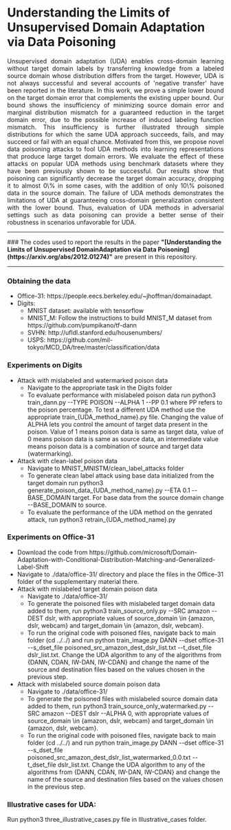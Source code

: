 # Understanding the Limits of Unsupervised Domain Adaptation via Data Poisoning

<p align = justify>
Unsupervised domain adaptation (UDA) enables cross-domain learning without target domain labels by transferring knowledge from a labeled source domain whose distribution differs from the target. However, UDA is not always successful and several accounts of 'negative transfer' have been reported in the literature. In this work, we prove a simple lower bound on the target domain error that complements the existing upper bound. Our bound shows the insufficiency of minimizing source domain error and marginal distribution mismatch for a guaranteed reduction in the target domain error, due to the possible increase of induced labeling function mismatch.  This insufficiency is further illustrated through simple distributions for which the same UDA approach succeeds, fails, and may succeed or fail with an equal chance. 
Motivated from this, we propose novel data poisoning attacks to fool UDA methods into learning representations that produce large target domain errors.  
We evaluate the effect of these attacks on popular UDA methods using benchmark datasets where they have been previously shown to be successful.
Our results show that poisoning can significantly decrease the target domain accuracy, dropping it to 
almost 0\% in some cases, with the addition of only 10\% poisoned data in the source domain. 
The failure of UDA methods demonstrates the limitations of UDA at guaranteeing cross-domain generalization consistent
with the lower bound. 
Thus, evaluation of UDA methods in adversarial settings such as data poisoning can provide a better sense of their robustness in scenarios unfavorable for UDA.
</p>

<hr>
### The codes used to report the results in the paper <b>"[Understanding the Limits of Unsupervised DomainAdaptation via Data Poisoning](https://arxiv.org/abs/2012.01274)"</b> are present in this repository.
<hr>

### Obtaining the data
<ul>
	<li> Office-31: https://people.eecs.berkeley.edu/~jhoffman/domainadapt.
	<li> Digits:
		<ul>
		<li> MNIST dataset: available with tensorflow
		<li> MNIST_M: Follow the instructions to build MNIST_M dataset from https://github.com/pumpikano/tf-dann
		<li> SVHN: http://ufldl.stanford.edu/housenumbers/
		<li> USPS: https://github.com/mil-tokyo/MCD_DA/tree/master/classification/data
		</ul>
</ul>

### Experiments on Digits
<ul>
	<li> Attack with mislabeled and watermarked poison data
		<ul>
		<li> Navigate to the appropriate task in the Digits folder
		<li> To evaluate performance with mislabeled poison data run python3 train_dann.py --TYPE POISON --ALPHA 1 --PP 0.1 where PP refers to the poison percentage. To test a different UDA method use the appropriate train_{UDA_method_name}.py file. Changing the value of ALPHA lets you control the amount of target data present in the poison. Value of 1 means poison data is same as target data, value of 0 means poison data is same as source data, an intermediate value means poison data is a combination of source and target data (watermarking). 
		</ul>
	<li> Attack with clean-label poison data	
		<ul>
		<li> Navigate to MNIST_MNISTM/clean_label_attacks folder
		<li> To generate clean label attack using base data initialized from the target domain run python3 generate_poison_data_{UDA_method_name}.py --ETA 0.1 --BASE_DOMAIN target. For base data from the source domain change --BASE_DOMAIN to source. 
		<li>To evaluate the performance of the UDA method on the genrated attack, run python3 retrain_{UDA_method_name}.py 
		</ul>
</ul>	
		
### Experiments on Office-31
<ul>
	<li> Download the code from https://github.com/microsoft/Domain-Adaptation-with-Conditional-Distribution-Matching-and-Generalized-Label-Shift
	<li> Navigate to ./data/office-31/ directory and place the files in the Office-31 folder of the supplementary material there.
	<li> Attack with mislabeled target domain poison data
		<ul>
		<li> Navigate to ./data/office-31/
		<li> To generate the poisoned files with mislabeled target domain data added to them, run python3 train_source_only.py --SRC amazon --DEST dslr, with appropriate values of source_domain \in {amazon, dslr, webcam} and target_domain \in {amazon, dslr, webcam}.
		<li> To run the original code with poisoned files, navigate back to main folder (cd ../../) and run python train_image.py DANN --dset office-31 --s_dset_file poisoned_src_amazon_dest_dslr_list.txt --t_dset_file dslr_list.txt. Change the UDA algorithm to any of the algorithms from {DANN, CDAN, IW-DAN, IW-CDAN} and change the name of the source and destination files based on the values chosen in the previous step.
		</ul>
	<li> Attack with mislabeled source domain poison data
		<ul>
		<li> Navigate to ./data/office-31/
		<li> To generate the poisoned files with mislabeled source domain data added to them, run python3 train_source_only_watermarked.py --SRC amazon --DEST dslr --ALPHA 0, with appropriate values of source_domain \in {amazon, dslr, webcam} and target_domain \in {amazon, dslr, webcam}.
		<li> To run the original code with poisoned files, navigate back to main folder (cd ../../) and run python train_image.py DANN --dset office-31 --s_dset_file poisoned_src_amazon_dest_dslr_list_watermarked_0.0.txt --t_dset_file dslr_list.txt. Change the UDA algorithm to any of the algorithms from {DANN, CDAN, IW-DAN, IW-CDAN} and change the name of the source and destination files based on the values chosen in the previous step.	
		</ul>

</ul>

### Illustrative cases for UDA:
Run python3 three_illustrative_cases.py file in Illustrative_cases folder.
